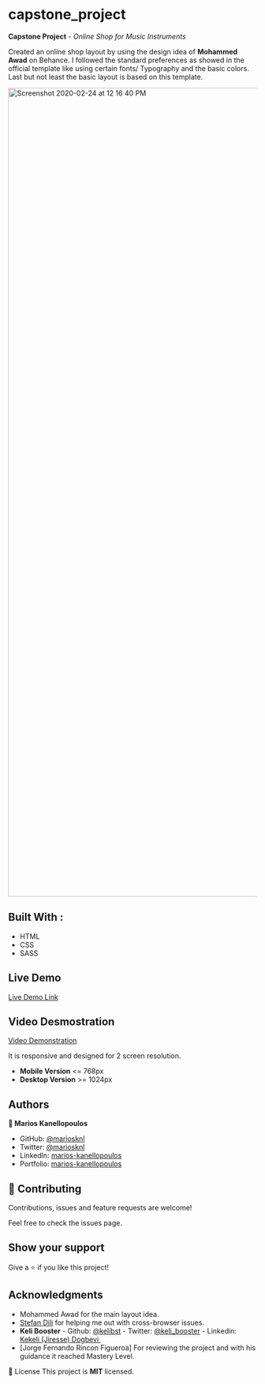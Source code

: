 # capstone_project
**Capstone Project** - *Online Shop for Music Instruments*

Created an online shop layout by using the design idea of **Mohammed Awad** on Behance. I followed the standard preferences as showed in the official template like using certain fonts/ Typography and the basic colors. Last but not least the basic layout is based on this template.

<img width="1640" alt="Screenshot 2020-02-24 at 12 16 40 PM" src="https://user-images.githubusercontent.com/50610396/75144425-8d919900-56ff-11ea-9422-b56a1d30015f.png">


**Built With** :
---
- HTML
- CSS
- SASS

Live Demo
---
[Live Demo Link](https://inspiring-lamport-7116de.netlify.com/)

Video Desmostration
---
[Video Demonstration](https://www.loom.com/share/1a270c0a79d9414b906c27c20f2d932f)

It is responsive and designed for 2 screen resolution. 
- **Mobile Version** <= 768px
- **Desktop Version** >= 1024px

**Authors**
---
**👤 Marios Kanellopoulos**
- GitHub: [@mariosknl](https://github.com/mariosknl)
- Twitter: [@mariosknl](https://twitter.com/MariosKnl)
- Linkedln: [marios-kanellopoulos](https://www.linkedin.com/in/marios-kanellopoulos-a99332181/)
- Portfolio: [marios-kanellopoulos](https://marioskanellopoulos.com/)

🤝 **Contributing**
---
Contributions, issues and feature requests are welcome!

Feel free to check the issues page.

**Show your support**
---
 Give a ⭐️ if you like this project!

**Acknowledgments** 
---
- Mohammed Awad for the main layout idea.
- [Stefan Dili](http://github.com/dili021) for helping me out with cross-browser issues.
- **Keli Booster** - Github: [@kelibst](https://github.com/kelibst) - Twitter: [@keli_booster](https://twitter.com/keli_booster) - Linkedin: [Kekeli (Jiresse) Dogbevi ](https://www.linkedin.com/in/kekeli-dogbevi-958272108/)
- [Jorge Fernando Rincon Figueroa] For reviewing the project and with his guidance it reached Mastery Level.

📝 License
This project is **MIT** licensed.

